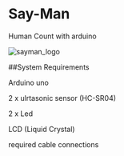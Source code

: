 # Say-Man
Human Count with arduino 

![sayman_logo](https://user-images.githubusercontent.com/28316968/49295884-e310d300-f4c7-11e8-8637-4b79248bd65e.jpg)

##System Requirements

Arduino uno

2 x ulrtasonic sensor (HC-SR04)

2 x Led

LCD (Liquid Crystal)

required cable connections


